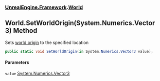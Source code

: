 ### [UnrealEngine.Framework](./UnrealEngine-Framework.md 'UnrealEngine.Framework').[World](./UnrealEngine-Framework-World.md 'UnrealEngine.Framework.World')
## World.SetWorldOrigin(System.Numerics.Vector3) Method
Sets <a href="https://docs.unrealengine.com/en-US/Engine/LevelStreaming/WorldBrowser/index.html">world origin</a> to the specified location  
```csharp
public static void SetWorldOrigin(in System.Numerics.Vector3 value);
```
#### Parameters
<a name='UnrealEngine-Framework-World-SetWorldOrigin(System-Numerics-Vector3)-value'></a>
`value` [System.Numerics.Vector3](https://docs.microsoft.com/en-us/dotnet/api/System.Numerics.Vector3 'System.Numerics.Vector3')  
  
